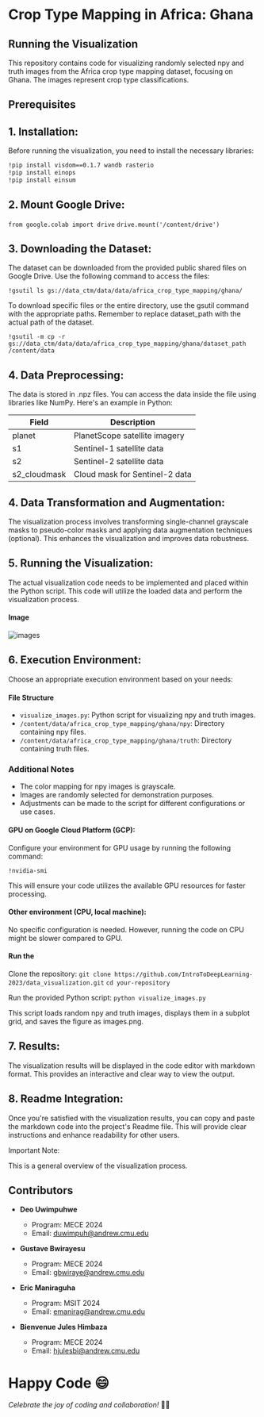 
# Crop Type Mapping in Africa: Ghana
##  Running the Visualization

This repository contains code for visualizing randomly selected npy and truth images from the Africa crop type mapping dataset, focusing on Ghana. The images represent crop type classifications.

## Prerequisites

## 1. Installation:

Before running the visualization, you need to install the necessary libraries:

```bash
!pip install visdom==0.1.7 wandb rasterio
!pip install einops
!pip install einsum
```

## 2. Mount Google Drive:

`from google.colab import drive`
`drive.mount('/content/drive')`

## 3. Downloading the Dataset:

The dataset can be downloaded from the provided public shared files on Google Drive. Use the following command to access the files:

`!gsutil ls gs://data_ctm/data/data/africa_crop_type_mapping/ghana/`

To download specific files or the entire directory, use the gsutil command with the appropriate paths. Remember to replace dataset_path with the actual path of the dataset.

`!gsutil -m cp -r gs://data_ctm/data/data/africa_crop_type_mapping/ghana/dataset_path /content/data`

## 4. Data Preprocessing:
The data is stored in .npz files. You can access the data inside the file using libraries like NumPy. Here's an example in Python:

| Field          | Description                                 |
| -------------- | ------------------------------------------- |
| planet         | PlanetScope satellite imagery               |
| s1             | Sentinel-1 satellite data                   |
| s2             | Sentinel-2 satellite data                   |
| s2_cloudmask   | Cloud mask for Sentinel-2 data               |

## 4. Data Transformation and Augmentation:
The visualization process involves transforming single-channel grayscale masks to pseudo-color masks and applying data augmentation techniques (optional). This enhances the visualization and improves data robustness.

## 5. Running the Visualization:
The actual visualization code needs to be implemented and placed within the Python script. This code will utilize the loaded data and perform the visualization process.

#### Image
![images](https://github.com/IntroToDeepLearning-2023/data_visualization/assets/44385819/d8be515c-0382-42b9-97b8-9933e9e22482)

## 6. Execution Environment:
Choose an appropriate execution environment based on your needs:

#### File Structure

- `visualize_images.py`: Python script for visualizing npy and truth images.
- `/content/data/africa_crop_type_mapping/ghana/npy`: Directory containing npy files.
- `/content/data/africa_crop_type_mapping/ghana/truth`: Directory containing truth files.

### Additional Notes

- The color mapping for npy images is grayscale.
- Images are randomly selected for demonstration purposes.
- Adjustments can be made to the script for different configurations or use cases.

#### GPU on Google Cloud Platform (GCP):
Configure your environment for GPU usage by running the following command:

`!nvidia-smi`

This will ensure your code utilizes the available GPU resources for faster processing.

#### Other environment (CPU, local machine):
No specific configuration is needed. However, running the code on CPU might be slower compared to GPU.

#### Run the 

Clone the repository:
`git clone https://github.com/IntroToDeepLearning-2023/data_visualization.git`
`cd your-repository`

Run the provided Python script:
`python visualize_images.py`

This script loads random npy and truth images, displays them in a subplot grid, and saves the figure as images.png.

## 7. Results:
The visualization results will be displayed in the code editor with markdown format. This provides an interactive and clear way to view the output.

## 8. Readme Integration:
Once you're satisfied with the visualization results, you can copy and paste the markdown code into the project's Readme file. This will provide clear instructions and enhance readability for other users.

Important Note:

This is a general overview of the visualization process.

## Contributors

- **Deo Uwimpuhwe**
  - Program: MECE 2024
  - Email: [duwimpuh@andrew.cmu.edu](mailto:duwimpuh@andrew.cmu.edu)

- **Gustave Bwirayesu**
  - Program: MECE 2024
  - Email: [gbwiraye@andrew.cmu.edu](mailto:gbwiraye@andrew.cmu.edu)

- **Eric Maniraguha**
  - Program: MSIT 2024
  - Email: [emanirag@andrew.cmu.edu](mailto:emanirag@andrew.cmu.edu)

- **Bienvenue Jules Himbaza**
  - Program: MECE 2024
  - Email: [hjulesbi@andrew.cmu.edu](mailto:hjulesbi@andrew.cmu.edu)

# Happy Code 😄

*Celebrate the joy of coding and collaboration!* 🚀✨


